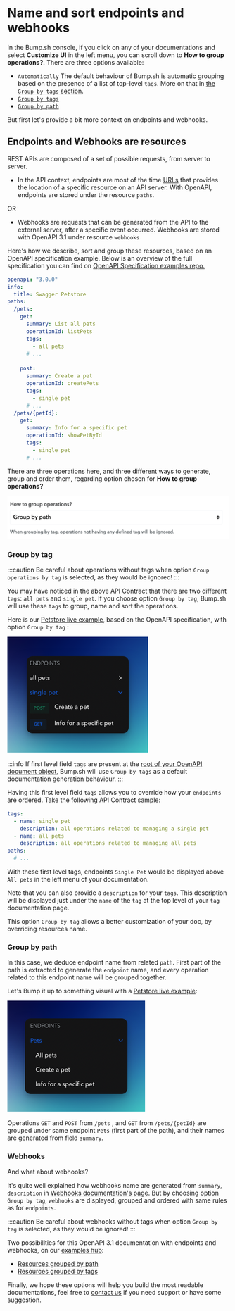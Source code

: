 # Name and sort endpoints and webhooks

In the Bump.sh console, if you click on any of your documentations and select **Customize UI** in the left menu, you can scroll down to **How to group operations?**. There are three options available:
- `Automatically`
The default behaviour of Bump.sh is automatic grouping based on the presence of a list of top-level `tags`. More on that in [the `Group by tags` section](#group-by-tag).
- [`Group by tags`](#group-by-tag)
- [`Group by path`](#group-by-path)

But first let's provide a bit more context on endpoints and webhooks.

## Endpoints and Webhooks are resources

REST APIs are composed of a set of possible requests, from server to server.

- In the API context, endpoints are most of the time [URLs](https://en.wikipedia.org/wiki/URL) that provides the location of a specific resource on an API server.
With OpenAPI, endpoints are stored under the resource `paths`.

OR

- Webhooks are requests that can be generated from the API to the external server, after a specific event occurred. Webhooks are stored with OpenAPI 3.1 under resource `webhooks`

Here's how we describe, sort and group these resources, based on an OpenAPI specification example. Below is an overview of the full specification you can find on [OpenAPI Specification examples repo.](https://github.com/OAI/OpenAPI-Specification/blob/master/examples/v3.0/petstore.yaml)

```yaml
openapi: "3.0.0"
info:
  title: Swagger Petstore
paths:
  /pets:
    get:
      summary: List all pets
      operationId: listPets
      tags:
        - all pets
      # ...

    post:
      summary: Create a pet
      operationId: createPets
      tags:
        - single pet
      # ...
  /pets/{petId}:
    get:
      summary: Info for a specific pet
      operationId: showPetById
      tags:
        - single pet
      # ...

```

There are three operations here, and three different ways to generate, group and order them, regarding option chosen for **How to group operations?**

![Group by path or group by tag?](/files/help/legacy/-MU8HgDhZXrUBOih-Aa4.png)

### Group by tag

:::caution
Be careful about operations without tags when option `Group operations by tag` is selected, as they would be ignored!
:::

You may have noticed in the above API Contract that there are two different `tags`: `all pets` and `single pet`.
If you choose option `Group by tag`, Bump.sh will use these `tags` to group, name and sort the operations.

 Here is our [Petstore live example](https://bump.sh/hub/examples/doc/petstore-grouped-by-tags), based on the OpenAPI specification, with option `Group by tag` :

<div style={{textAlign: 'center'}}>

![Group Petstore operations by tag](/files/help/group-by-tags-dark.png)

</div>

:::info
If first level field `tags` are present at the [root of your OpenAPI document object](https://github.com/OAI/OpenAPI-Specification/blob/master/versions/3.0.3.md#openapi-object), Bump.sh will use `Group by tags` as a default documentation generation behaviour.
:::

Having this first level field `tags` allows you to override how your `endpoints` are ordered. Take the following API Contract sample:

```yaml
tags:
  - name: single pet
    description: all operations related to managing a single pet
  - name: all pets
    description: all operations related to managing all pets
paths:
  # ...
```

With these first level tags, endpoints `Single Pet` would be displayed above `All pets` in the left menu of your documentation.

Note that you can also provide a `description` for your `tags`. This description will be displayed just under the `name` of the `tag` at the top level of your `tag` documentation page.

This option `Group by tag` allows a better customization of your doc, by overriding resources name.

### Group by path

In this case, we deduce endpoint name from related `path`. First part of the path is extracted to generate the `endpoint` name, and every operation related to this endpoint name will be grouped together.


Let's Bump it up to something visual with a [Petstore live example](https://bump.sh/hub/examples/doc/petstore):

<div style={{textAlign: 'center'}}>

![Group petstore operations by path](/files/help/group-by-path-dark.png)

</div>

Operations `GET` and `POST` from `/pets` , and `GET` from `/pets/{petId}` are grouped under same endpoint `Pets` (first part of the path), and their names are generated from field `summary`.

### Webhooks

And what about webhooks?

It's quite well explained how webhooks name are generated from `summary`, `description`  in [Webhooks documentation's page](/specifications-support/openapi-support/webhooks.md). But by choosing option `Group by tag`, `webhooks` are displayed, grouped and ordered with same rules as for `endpoints`.

:::caution
Be careful about webhooks without tags when option `Group by tag` is selected, as they would be ignored!
:::

Two possibilities for this OpenAPI 3.1 documentation with endpoints and webhooks, on our [examples hub](https://bump.sh/hub/examples):

- [Resources grouped by path](https://bump.sh/hub/examples/doc/webhooks-extended)
- [Resources grouped by tags](https://bump.sh/hub/examples/doc/webhooks-extended-grouped-by-tags)

Finally, we hope these options will help you build the most readable documentations, feel free to [contact us](mailto:hello@bump.sh) if you need support or have some suggestion.

